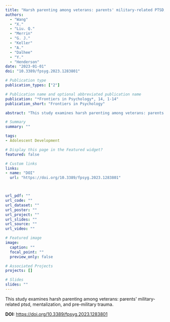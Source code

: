 ```yaml
---
title: "Harsh parenting among veterans: parents' military-related PTSD, mentalization, and pre-military trauma"
authors:
  - "Wang"
  - "X."
  - "Liu. Q."
  - "Merrin"
  - "G. J."
  - "Keller"
  - "A."
  - "Dalhee"
  - "Y."
  - "Henderson"
date: "2023-01-01"
doi: "10.3389/fpsyg.2023.1283801"

# Publication type
publication_types: ["2"]

# Publication name and optional abbreviated publication name
publication: "*Frontiers in Psychology*, 14, 1-14"
publication_short: "Frontiers in Psychology"

abstract: "This study examines harsh parenting among veterans: parents' military-related ptsd, mentalization, and pre-military trauma."

# Summary
summary: ""

tags:
- Adolescent Development

# Display this page in the Featured widget?
featured: false

# Custom links
links:
- name: "DOI"
  url: "https://doi.org/10.3389/fpsyg.2023.1283801"



url_pdf: ""
url_code: ""
url_dataset: ""
url_poster: ""
url_project: ""
url_slides: ""
url_source: ""
url_video: ""

# Featured image
image:
  caption: ""
  focal_point: ""
  preview_only: false

# Associated Projects
projects: []

# Slides
slides: ""
---
```


This study examines harsh parenting among veterans: parents' military-related ptsd, mentalization, and pre-military trauma.



**DOI:** https://doi.org/10.3389/fpsyg.2023.1283801

